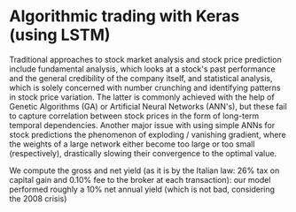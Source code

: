 # Algorithmic trading with Keras (using LSTM)


Traditional approaches to stock market analysis and stock price prediction include fundamental analysis, which looks at a stock's past performance and the general credibility of the company itself, and statistical analysis, which is solely concerned with number crunching and identifying patterns in stock price variation. The latter is commonly achieved with the help of Genetic Algorithms (GA) or Artificial Neural Networks (ANN's), but these fail to capture correlation between stock prices in the form of long-term temporal dependencies. Another major issue with using simple ANNs for stock predictions the phenomenon of exploding / vanishing gradient, where the weights of a large network either become too large or too small (respectively), drastically slowing their convergence to the optimal value.

We compute the gross and net yield (as it is by the Italian law: 26% tax on capital gain and 0.10% fee to the broker at each transaction): our model performed roughly a 10% net annual yield (which is not bad, considering the 2008 crisis)

